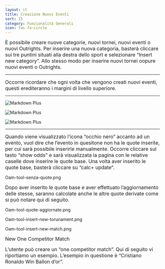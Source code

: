 ```yaml
---
layout: it
title: Creazione Nuovi Eventi
sort: 15
category: Funzionalità Generali
icon: fas fa-circle
---
```

<p class="message">
    
</p>

<font size="3">È possibile creare nuove categorie, nuovi tornei, nuovi eventi o nuovi Outrights. Per inserire una nuova categoria, basterà cliccare sui tre puntini situati alla destra dello sport e selezionare “Insert new category”. Allo stesso modo per inserire nuovi tornei oopure nuovi eventi o Outrights.</font>

---
<font size="3">Occorre ricordare che ogni volta che vengono creati nuovi eventi, questi erediteranno i margini di livello superiore.</font>

---

![Markdown Plus]({{site.baseurl}}/public/images/gestione-quote/insert-new-category.png)

![Markdown Plus]({{site.baseurl}}/public/images/gestione-quote/insert-new-category-two.png)

![Markdown Plus]({{site.baseurl}}/public/images/images/gestione-quote/occhio-nero.png)

---

<font size="3">Quando viene visualizzato l’icona “occhio nero” accanto ad un evento, vuol dire che l’evento in quesitone non ha le quote inserite, per cui sarà possibile inserirle manualmente. Occorre cliccare sul tasto “show odds” e sarà visualizzata la pagina con le relative caselle dove inserire le quote base. Una volta aver inserito le quote base, basterà cliccare su “calc+ update”.</font>

Oam-tool-senza-quote.png

<font size="3">Dopo aver inserito le quote base e aver effettuato l’aggiornamento delle stesse, saranno calcolate anche le altre quote derivate come si può notare qui di seguito.</font>

Oam-tool-quote-aggiornate.png

Oam-tool-insert-new-torunament.png

Oam-tool-insert-new-match.png

<font size="3">New One Competitor Match</font>

<font size="3">L’utente può creare un “one competitor match”. Qui di seguito vi riportiamo un esempio. L’esempio in questione è “Cristiano Ronaldo Win Ballon d’or”.</font>


